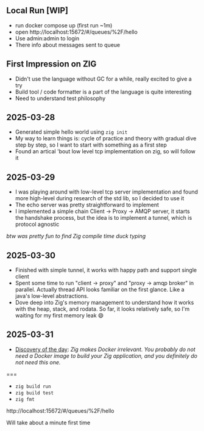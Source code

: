 ## Local Run [WIP]
- run docker compose up (first run ~1m)
- open http://localhost:15672/#/queues/%2F/hello
- Use admin:admin to login
- There info about messages sent to queue
## First Impression on ZIG
- Didn't use the language without GC for a while, really excited to give a try
- Build tool / code formatter is a part of the language is quite interesting
- Need to understand test philosophy

## 2025-03-28
- Generated simple hello world using `zig init`
- My way to learn things is: cycle of practice and theory with gradual dive step by step, so I want to start with something as a first step
- Found an artical 'bout low level tcp implementation on zig, so will follow it

## 2025-03-29
- I was playing around with low-level tcp server implementation and found more high-level during research of the std lib, so I decided to use it
- The echo server was pretty straightforward to implement
- I implemented a simple chain Client -> Proxy -> AMQP server, it starts the handshake process, but the idea is to implement a tunnel, which is protocol agnostic

_btw was pretty fun to find Zig compile time duck typing_


## 2025-03-30
- Finished with simple tunnel, it works with happy path and support single client
- Spent some time to run "client -> proxy" and "proxy -> amqp broker" in parallel. Actually thread API looks familiar on the first glance. Like a java's low-level abstractions.
- Dove deep into Zig's memory management to understand how it works with the heap, stack, and rodata. So far, it looks relatively safe, so I'm waiting for my first memory leak 😄

## 2025-03-31
- [Discovery of the day](https://github.com/ziglang/docker-zig): _Zig makes Docker irrelevant. You probably do not need a Docker image to build your Zig application, and you definitely do not need this one._


===
- `zig build run`
- `zig build test`
- `zig fmt`

http://localhost:15672/#/queues/%2F/hello

Will take about a minute first time
